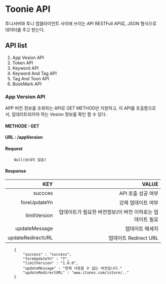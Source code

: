 # Toonie API
투니서버와 투니 앱클라이언트 사이에 쓰이는 API
RESTFull API로, JSON 형식으로 데이터를 주고 받는다.

## API list
1. App Vesion API
2. Token API
3. Keyword API
4. Keyword And Tag API
5. Tag And Toon API
6. BookMark API

### App Version API
APP 버전 정보를 조회하는 API로 GET METHOD만 지원하고, 이 API를 호출함으로서, 업데이트되어야 하는 Vesion 정보를 확인 할 수 있다.

#### METHODE : GET 
#### URL : /appVersion

#### Request
```
    Null(보내지 않음)
```

#### Response
| KEY | VALUE |
|-----: | ------: |
| succces | API 호출 성공 여부 |
| foreUpdateYn | 강제 업데이트 여부 |
| limitVersion | 업데이트가 필요한 버전정보(이 버전 이하로는 업데이트 필요 |
| updateMessage | 업데이트 메세지 |
| updateRedirectURL | 업데이트 Redirect URL |

```
    {
        "success" : "success",
        "foreUpdateYn" : "Y",
        "limitVersion" : "1.0.0",
        "updateMessage" : "현재 사용할 수 없는 버전입니다."
        "updateRedirectURL" : "www.itunes.com/istore/.."
    }
```
